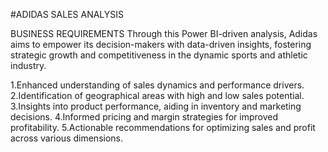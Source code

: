 #ADIDAS SALES ANALYSIS

BUSINESS REQUIREMENTS
Through this Power BI-driven analysis, Adidas aims to empower its decision-makers with data-driven insights, fostering strategic growth and competitiveness in the dynamic sports and athletic industry.

1.Enhanced understanding of sales dynamics and performance drivers.
2.Identification of geographical areas with high and low sales potential.
3.Insights into product performance, aiding in inventory and marketing decisions.
4.Informed pricing and margin strategies for improved profitability.
5.Actionable recommendations for optimizing sales and profit across various dimensions.
